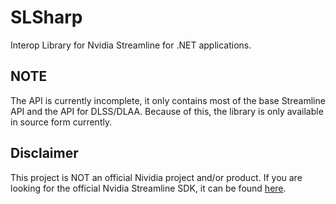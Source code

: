 # SLSharp
Interop Library for Nvidia Streamline for .NET applications.

## NOTE
The API is currently incomplete, it only contains most of the base Streamline API and the API for DLSS/DLAA. 
Because of this, the library is only available in source form currently.

## Disclaimer
This project is NOT an official Nividia project and/or product. If you are looking for the official Nvidia Streamline SDK, it can be found [here](https://github.com/NVIDIA-RTX/Streamline).
